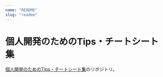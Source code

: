 ```yaml
---
name: "README"
slug: "readme"
---
```


# 個人開発のためのTips・チートシート集

[個人開発のためのTips・チートシート集](https://hackersheet.com/naopoyo)のリポジトリ。

